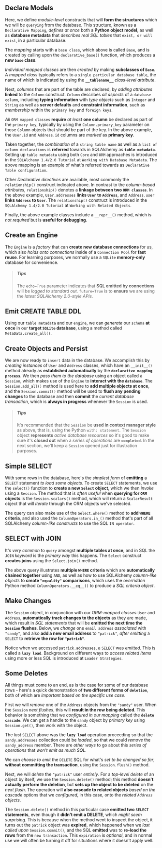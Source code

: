 ## Declare Models

Here, we define _module-level_ constructs that will __form the structures__ which we will be `querying` from the database. This structure, known as a `Declarative Mapping`, _defines at once_ both a __Python object model__, as well as __database metadata__ that _describes real SQL tables_ that `exist, or will exist`, in a particular database.

The _mapping_ starts with a `base class`, which above is called `Base`, and is created by calling upon the `declarative_base()` function, which produces a __new `base` class__.

_Individual mapped classes_ are then _created_ by making __subclasses of `Base`__. A _mapped class_ typically refers to a `single particular database table`, the name of which is indicated by using the __`__tablename__`__ _class-level attribute_.

Next, _columns_ that are part of the table are declared, by _adding attributes_ __linked__ to the `Column` construct. `Column` describes _all aspects_ of a `database column`, including __typing information__ with _type objects_ such as `Integer` and `String` as well as __server defaults__ and __constraint information__, such as _membership_ within the `primary key` and `foreign keys`.

_All_ `ORM mapped classes` __require__ _at least_ __one column__ be declared as part of the `primary key`, typically by using the `Column.primary_key` parameter on those `Column` objects that should be part of the key. In the above example, the `User.id` and `Address.id` columns are _marked_ as __primary key__.

Taken together, the _combination_ of a `string table name` as well as a `list of column declarations` is __referred__ towards in SQLAlchemy as __`table metadata`__. Setting up `table metadata` using both `Core` and `ORM` approaches is introduced in the `SQLAlchemy 1.4/2.0 Tutorial` at `Working with Database Metadata`. The above mapping is an example of what's referred towards as `Declarative Table configuration`.

Other _Declarative directives_ are available, most commonly the `relationship()` construct indicated above. In contrast to the _column-based attributes_, `relationship()` denotes a __linkage between two `ORM classes`__. In the above example, `User.addresses` __links `User` to `Address`__, and `Address.user` __links `Address` to `User`__. The `relationship()` construct is introduced in the `SQLAlchemy 1.4/2.0 Tutorial` at `Working with Related Objects`.

Finally, the above example classes include a `__repr__()` method, which is _not required_ but is __useful for debugging__.


## Create an Engine

The `Engine` is a _factory_ that can __create new database connections__ for us, which also _holds onto connections_ inside of a `Connection Pool` for __fast reuse__. For learning purposes, we normally use a `SQLite` __memory-only__ database for convenience.

> ##### Tips
> 
> The `echo=True` parameter indicates that __SQL emitted by connections__ will be _logged to standard out_. `future=True` is to __ensure__ we are using the _latest SQLAlchemy 2.0-style APIs_.


## Emit CREATE TABLE DDL

Using our `table metadata` and our `engine`, we can _generate_ our `schema` __at once__ in our __target `SQLite` database__, using a method called `MetaData.create_all()`.


## Create Objects and Persist

We are now ready to `insert` data in the database. We accomplish this by _creating instances_ of `User` and `Address` classes, which have an `__init__()` method already as __established automatically__ by the __`declarative mapping process`__. We then _pass them to the database_ using an object called a `Session`, which makes use of the `Engine` to __interact with the `database`__. The `Session.add_all()` method is used here to __add multiple objects at once__, and the `Session.commit()` method will be used to __flush any pending changes__ to the database and then __commit__ the _current database transaction_, which is __always in progress__ whenever the `Session` is used.

> ##### Tips
> 
> It's recommended that the `Session` be __used in context manager style__ as above, that is, using the Python `with: statement`. The `Session` object __represents__ _active database resources_ so it's good to make sure it's __closed out__ when a _series of operations_ are __`completed`__. In the next section, we'll keep a `Session` opened just for illustration purposes.


## Simple SELECT

With some rows in the database, here's the _simplest form_ of __emitting__ a `SELECT` statement _to load some objects_. To create `SELECT` statements, we use the `select()` function to __create a new `Select` object__, which we then _invoke_ using a `Session`. The method that is _often useful_ when __querying for `ORM` objects__ is the `Session.scalars()` method, which will return a `ScalarResult` object that will _iterate_ through the ORM objects we've selected.

The query can also make use of the `Select.where()` method to __add `WHERE` criteria__, and also used the `ColumnOperators.in_()` method that's part of all SQLAlchemy _column-like constructs_ to use the SQL `IN operator`.


## SELECT with JOIN

It's _very common_ to `query` amongst __multiple tables at once__, and in SQL the `JOIN` _keyword_ is the _primary way_ this happens. The `Select` construct __creates joins__ using the `Select.join()` method.

The above query illustrates __multiple `WHERE` criteria__ which are __automatically chained together__ using `AND`, as well as how to use SQLAlchemy _column-like objects_ to __create `"equality"` comparisons__, which uses the _overridden_ Python method `ColumnOperators.__eq__()` to produce a _SQL criteria object_.


## Make Changes

The `Session` object, in conjunction with our _ORM-mapped classes_ `User` and `Address`, __automatically track changes to the objects__ as they are made, which result in _SQL statements_ that will be __emitted the next time the `Session` flushes__. Below, we _change_ one `email address` _associated_ with `"sandy"`, and also __add a new email address__ to `"patrick"`, _after emitting_ a `SELECT` to __retrieve the row for `"patrick"`__.

Notice when we accessed `patrick.addresses`, a `SELECT` was _emitted_. This is called a __`lazy load`__. Background on different ways to _access related items_ using more or less SQL is introduced at `Loader Strategies`.


## Some Deletes

All things must come to an end, as is the case for some of our database rows - here's a quick demonstration of __two different forms of `deletion`__, both of which are _important based on the specific use case_.

First we will _remove_ one of the `Address` objects from the `"sandy"` user. When the `Session` _next flushes_, this will __result in the row being deleted__. This behavior is something that we _configured in our mapping_ called the __`delete cascade`__. We can get a handle to the `sandy` object by _primary key_ using `Session.get()`, then work with the object.

The _last_ `SELECT` above was the __`lazy load`__ operation proceeding so that the `sandy.addresses` collection could be _loaded_, so that we could _remove_ the `sandy_address` member. There are _other ways_ to go about this _series of operations_ that _won't emit as much SQL_.

We can _choose to emit_ the `DELETE` SQL for what's _set to be changed so far_, __without committing the transaction__, using the `Session.flush()` method.

Next, we will _delete_ the `"patrick"` user _entirely_. For a _top-level delete_ of an object by itself, we use the `Session.delete()` method; this method __doesn't actually perform the deletion__, but __sets up the object to be deleted__ on the _next flush_. The operation will __also cascade to related objects__ _based on the cascade_ options that we _configured_, in this case, onto the _related `Address` objects_.

The `Session.delete()` method in this particular case __emitted two `SELECT` statements__, even though it __didn't emit a DELETE__, which _might seem surprising_. This is because when the method went to inspect the object, it turns out the `patrick` object was __expired__, which happened when we _last called upon_ `Session.commit()`, and the SQL __emitted__ was to __re-load the rows__ from the `new transaction`. This `expiration` is _optional_, and in normal use we will often be turning it off for situations where it doesn't apply well.
